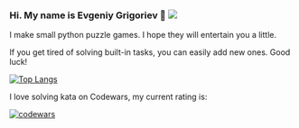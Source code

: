 ### Hi. My name is Evgeniy Grigoriev 👋 ![](https://komarev.com/ghpvc/?username=grigorusha)

I make small python puzzle games. I hope they will entertain you a little.

If you get tired of solving built-in tasks, you can easily add new ones. Good luck!

[![Top Langs](https://github-readme-stats.vercel.app/api/top-langs/?username=grigorusha&layout=compact)](https://github.com/anuraghazra/github-readme-stats)

<!--
**grigorusha/grigorusha** is a ✨ _special_ ✨ repository because its `README.md` (this file) appears on your GitHub profile.
-->

I love solving kata on Codewars, my current rating is:

[![codewars](https://www.codewars.com/users/grigr/badges/large)](https://www.codewars.com/users/grigr)   
